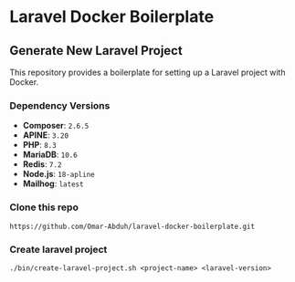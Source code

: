 # Laravel Docker Boilerplate

## Generate New Laravel Project  

This repository provides a boilerplate for setting up a Laravel project with Docker.  

### Dependency Versions  

- **Composer**: `2.6.5`  
- **APINE**: `3.20`  
- **PHP**: `8.3`  
- **MariaDB**: `10.6`  
- **Redis**: `7.2`  
- **Node.js**: `18-apline`  
- **Mailhog**: `latest`

### Clone this repo

```shell
https://github.com/Omar-Abduh/laravel-docker-boilerplate.git
```

###  Create laravel project

```shell
./bin/create-laravel-project.sh <project-name> <laravel-version>
```


